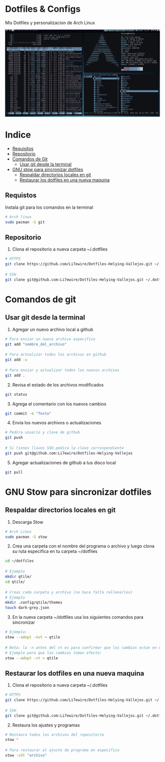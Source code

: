 # Dotfiles & Configs
Mis Dotfiles y personalizacion de Arch Linux

![Qtile](Capturas/qtilen.png)

# Indice
- [Requisitos](#requisitos)
- [Repositorio](#repositorio)
- [Comandos de Git](#comandos-de-git)
    - [Usar git desde la terminal](#usar-git-desde-la-terminal)
- [GNU stow para sincronizar dotfiles](#gnu-stow-para-sincronizar-dotfiles)
    - [Respaldar directorios locales en git](#repaldar-directorios-locales-en-git)
    - [Restaurar los dotfiles en una nueva maquina](#restaurar-los-dotfiles-en-una-nueva-maquina)


    




## Requistos

Instala git para los comandos en la terminal
```bash
# Arch linux
sudo pacman -S git
```

## Repositorio

1. Clona el repositorio a nueva carpeta ~/.dotfiles
```zsh
# HTTPS
git clone https://github.com/Li7ewire/Dotfiles-Helying-Vallejos.git ~/.dotfiles
 
# SSH
git clone git@github.com:Li7ewire/Dotfiles-Helying-Vallejos.git ~/.dotfiles
```

# Comandos de git

## Usar git desde la terminal

1. Agregar un nuevo archivo local a github

``` zsh
# Para enviar un nuevo archivo especifico
git add "nombre_del_archivo"

# Para actualizar todos los archivos en github
git add -u 

# Para enviar y actualizar todos los nuevos archivos
git add .
```


2. Revisa el estado de los archivos modificados

```zsh
git status 
```


3. Agrega el comentario con los nuevos cambios 

``` zsh
git commit -m "Texto"
```


4. Envia los nuevos archivos o actualizaciones

```zsh
# Pedira usuario y clave de github
git push

# Si tienes llaves SSH pedira la clave correspondiente
git push git@github.com:Li7ewire/Dotfiles-Helying-Vallejos
```

5. Agregar actualizaciones de github a tus disco local
```zsh
git pull
```


# GNU Stow para sincronizar dotfiles

## Respaldar directorios locales en git

1. Descarga Stow 
```bash
# Arch Linux
sudo pacman -S stow 
```


2. Crea una carpeta con el nombre del programa o archivo y luego clona su ruta especifica en tu carpeta ~/dotfiles

```bash
cd ~/dotfiles

# Ejemplo
mkdir qtile/
cd qtile/

# Creas cada carpeta y archivo (no hace falta rellenarlos)
# Ejemplo
mkdir .config/qtile/themes
touch dark-grey.json
``` 


3. En la nueva carpeta ~/dotfiles usa los siguientes comandos para sincronizar
```bash
# Ejemplo:
stow --adopt -nvt ~ qtile

# Nota: la -n antes del vt es para confirmar que los cambios estan en el lugar adecuado los cambios no se efectuaran hasta que se remueva. 
# Ejemplo para que los cambios tomen efecto:
stow --adopt -vt ~ qtile
```

## Restaurar los dotfiles en una nueva maquina

1.  Clona el repositorio a nueva carpeta ~/.dotfiles
```zsh
# HTTPS
git clone https://github.com/Li7ewire/Dotfiles-Helying-Vallejos.git ~/.dotfiles
 
# SSH
git clone git@github.com:Li7ewire/Dotfiles-Helying-Vallejos.git ~/.dotfiles
```

2. Restaura los ajustes y programas
```bash
# Restaura todos los archivos del repositorio
stow *

# Para restaurar el ajuste de programa en especifico
stow -vSt "archivo"
```
